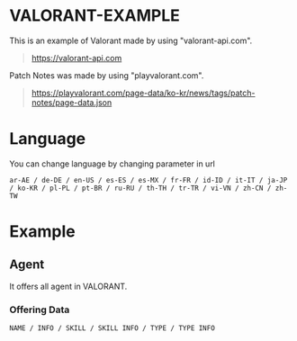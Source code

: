 # VALORANT-EXAMPLE
This is an example of Valorant made by using "valorant-api.com".
> https://valorant-api.com

Patch Notes was made by using "playvalorant.com".
> https://playvalorant.com/page-data/ko-kr/news/tags/patch-notes/page-data.json
# Language
You can change language by changing parameter in url
```
ar-AE / de-DE / en-US / es-ES / es-MX / fr-FR / id-ID / it-IT / ja-JP / ko-KR / pl-PL / pt-BR / ru-RU / th-TH / tr-TR / vi-VN / zh-CN / zh-TW
```
# Example
## Agent
It offers all agent in VALORANT.
### Offering Data
```
NAME / INFO / SKILL / SKILL INFO / TYPE / TYPE INFO
```
